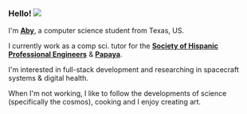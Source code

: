 ### Hello!   <img src="https://slackmojis.com/emojis/16128-computer/download"/>

I'm [**Aby**](https://abyhuerta.github.io/aby/), a computer science student from Texas, US.

I currently work as a comp sci. tutor for the [**Society of Hispanic Professional Engineers**](https://shpe.org/about-shpe/) & [**Papaya**](https://papayatutor.com/?page_id=922).

I'm interested in full-stack development and researching in spacecraft systems & digital health.

When I'm not working, I like to follow the developments of science (specifically the cosmos), cooking and I enjoy creating art.
